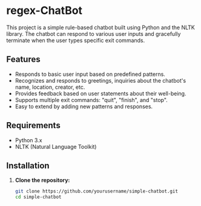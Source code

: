 # regex-ChatBot

This project is a simple rule-based chatbot built using Python and the NLTK library. The chatbot can respond to various user inputs and gracefully terminate when the user types specific exit commands.

## Features

- Responds to basic user input based on predefined patterns.
- Recognizes and responds to greetings, inquiries about the chatbot's name, location, creator, etc.
- Provides feedback based on user statements about their well-being.
- Supports multiple exit commands: "quit", "finish", and "stop".
- Easy to extend by adding new patterns and responses.

## Requirements

- Python 3.x
- NLTK (Natural Language Toolkit)

## Installation

1. **Clone the repository:**

   ```bash
   git clone https://github.com/yourusername/simple-chatbot.git
   cd simple-chatbot

